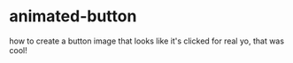 # animated-button
how to create a button image that looks like it's clicked for real
yo, that was cool!
